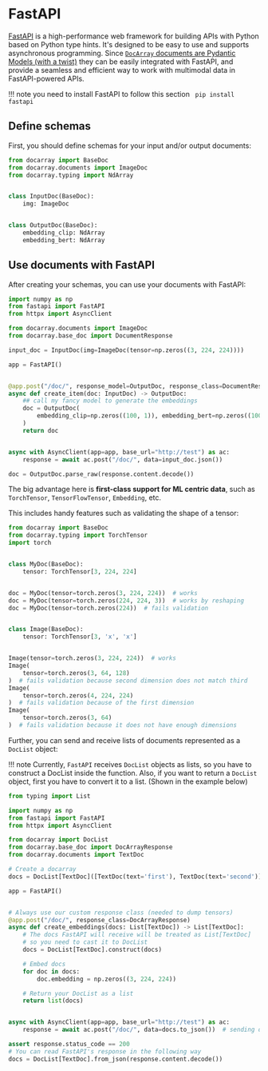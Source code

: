 # FastAPI

[FastAPI](https://fastapi.tiangolo.com/) is a high-performance web framework for building APIs with Python based on Python type hints. It's designed to be easy to use and supports asynchronous programming. 
Since [`DocArray` documents are Pydantic Models (with a twist)](../../representing/first_step.md) they can be easily integrated with FastAPI, 
and provide a seamless and efficient way to work with multimodal data in FastAPI-powered APIs.

!!! note
    you need to install FastAPI to follow this section
    ``` 
    pip install fastapi
    ```

## Define schemas

First, you should define schemas for your input and/or output documents:
```python
from docarray import BaseDoc
from docarray.documents import ImageDoc
from docarray.typing import NdArray


class InputDoc(BaseDoc):
    img: ImageDoc


class OutputDoc(BaseDoc):
    embedding_clip: NdArray
    embedding_bert: NdArray
```

## Use documents with FastAPI

After creating your schemas, you can use your documents with FastAPI:

```python
import numpy as np
from fastapi import FastAPI
from httpx import AsyncClient

from docarray.documents import ImageDoc
from docarray.base_doc import DocumentResponse

input_doc = InputDoc(img=ImageDoc(tensor=np.zeros((3, 224, 224))))

app = FastAPI()


@app.post("/doc/", response_model=OutputDoc, response_class=DocumentResponse)
async def create_item(doc: InputDoc) -> OutputDoc:
    ## call my fancy model to generate the embeddings
    doc = OutputDoc(
        embedding_clip=np.zeros((100, 1)), embedding_bert=np.zeros((100, 1))
    )
    return doc


async with AsyncClient(app=app, base_url="http://test") as ac:
    response = await ac.post("/doc/", data=input_doc.json())

doc = OutputDoc.parse_raw(response.content.decode())
```

The big advantage here is **first-class support for ML centric data**, such as `TorchTensor`, `TensorFlowTensor`, `Embedding`, etc.

This includes handy features such as validating the shape of a tensor:

```python
from docarray import BaseDoc
from docarray.typing import TorchTensor
import torch


class MyDoc(BaseDoc):
    tensor: TorchTensor[3, 224, 224]


doc = MyDoc(tensor=torch.zeros(3, 224, 224))  # works
doc = MyDoc(tensor=torch.zeros(224, 224, 3))  # works by reshaping
doc = MyDoc(tensor=torch.zeros(224))  # fails validation


class Image(BaseDoc):
    tensor: TorchTensor[3, 'x', 'x']


Image(tensor=torch.zeros(3, 224, 224))  # works
Image(
    tensor=torch.zeros(3, 64, 128)
)  # fails validation because second dimension does not match third
Image(
    tensor=torch.zeros(4, 224, 224)
)  # fails validation because of the first dimension
Image(
    tensor=torch.zeros(3, 64)
)  # fails validation because it does not have enough dimensions
```


Further, you can send and receive lists of documents represented as a `DocList` object:

!!! note
    Currently, `FastAPI` receives `DocList` objects as lists, so you have to construct a DocList inside the function.
    Also, if you want to return a `DocList` object, first you have to convert it to a list. 
    (Shown in the example below)

```python
from typing import List

import numpy as np
from fastapi import FastAPI
from httpx import AsyncClient

from docarray import DocList
from docarray.base_doc import DocArrayResponse
from docarray.documents import TextDoc

# Create a docarray
docs = DocList[TextDoc]([TextDoc(text='first'), TextDoc(text='second')])

app = FastAPI()


# Always use our custom response class (needed to dump tensors)
@app.post("/doc/", response_class=DocArrayResponse)
async def create_embeddings(docs: List[TextDoc]) -> List[TextDoc]:
    # The docs FastAPI will receive will be treated as List[TextDoc]
    # so you need to cast it to DocList
    docs = DocList[TextDoc].construct(docs)

    # Embed docs
    for doc in docs:
        doc.embedding = np.zeros((3, 224, 224))

    # Return your DocList as a list
    return list(docs)


async with AsyncClient(app=app, base_url="http://test") as ac:
    response = await ac.post("/doc/", data=docs.to_json())  # sending docs as json

assert response.status_code == 200
# You can read FastAPI's response in the following way
docs = DocList[TextDoc].from_json(response.content.decode())
```
